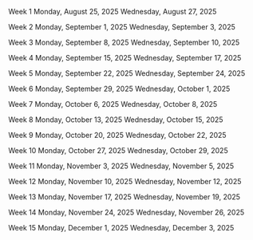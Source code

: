 Week 1
Monday, August 25, 2025
Wednesday, August 27, 2025

Week 2
Monday, September 1, 2025
Wednesday, September 3, 2025

Week 3
Monday, September 8, 2025
Wednesday, September 10, 2025

Week 4
Monday, September 15, 2025
Wednesday, September 17, 2025

Week 5
Monday, September 22, 2025
Wednesday, September 24, 2025

Week 6
Monday, September 29, 2025
Wednesday, October 1, 2025

Week 7
Monday, October 6, 2025
Wednesday, October 8, 2025

Week 8
Monday, October 13, 2025
Wednesday, October 15, 2025

Week 9
Monday, October 20, 2025
Wednesday, October 22, 2025

Week 10
Monday, October 27, 2025
Wednesday, October 29, 2025

Week 11
Monday, November 3, 2025
Wednesday, November 5, 2025

Week 12
Monday, November 10, 2025
Wednesday, November 12, 2025

Week 13
Monday, November 17, 2025
Wednesday, November 19, 2025

Week 14
Monday, November 24, 2025
Wednesday, November 26, 2025

Week 15
Monday, December 1, 2025
Wednesday, December 3, 2025
